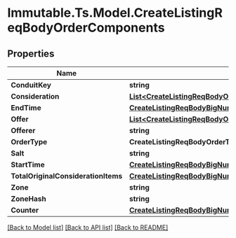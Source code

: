 # Immutable.Ts.Model.CreateListingReqBodyOrderComponents

## Properties

Name | Type | Description | Notes
------------ | ------------- | ------------- | -------------
**ConduitKey** | **string** |  | 
**Consideration** | [**List&lt;CreateListingReqBodyOrderComponentsAllOfConsideration&gt;**](CreateListingReqBodyOrderComponentsAllOfConsideration.md) |  | 
**EndTime** | [**CreateListingReqBodyBigNumberish**](CreateListingReqBodyBigNumberish.md) |  | 
**Offer** | [**List&lt;CreateListingReqBodyOrderComponentsAllOfOffer&gt;**](CreateListingReqBodyOrderComponentsAllOfOffer.md) |  | 
**Offerer** | **string** |  | 
**OrderType** | **CreateListingReqBodyOrderType** |  | 
**Salt** | **string** |  | 
**StartTime** | [**CreateListingReqBodyBigNumberish**](CreateListingReqBodyBigNumberish.md) |  | 
**TotalOriginalConsiderationItems** | [**CreateListingReqBodyBigNumberish**](CreateListingReqBodyBigNumberish.md) |  | 
**Zone** | **string** |  | 
**ZoneHash** | **string** |  | 
**Counter** | [**CreateListingReqBodyBigNumberish**](CreateListingReqBodyBigNumberish.md) |  | 

[[Back to Model list]](../README.md#documentation-for-models) [[Back to API list]](../README.md#documentation-for-api-endpoints) [[Back to README]](../README.md)

